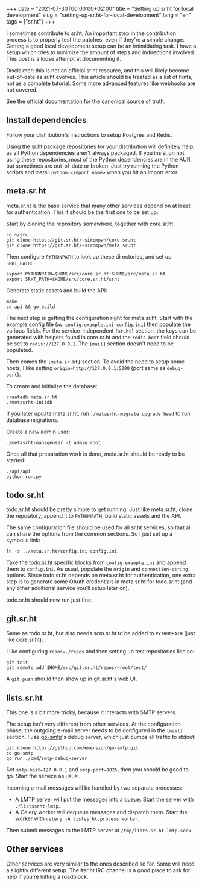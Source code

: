 +++
date = "2021-07-30T00:00:00+02:00"
title = "Setting up sr.ht for local development"
slug = "setting-up-sr.ht-for-local-development"
lang = "en"
tags = ["sr.ht"]
+++

I sometimes contribute to sr.ht. An important step in the contribution process
is to properly test the patches, even if they're a simple change. Getting a
good local development setup can be an intimidating task. I have a setup
which tries to minimize the amount of steps and indirections involved. This
post is a loose attempt at documenting it.

Disclaimer: this is not an official sr.ht resource, and this will likely become
out-of-date as sr.ht evolves. This article should be treated as a list of
hints, not as a complete tutorial. Some more advanced features like webhooks
are not covered.

See the [official documentation] for the canonical source of truth.

## Install dependencies

Follow your distribution's instructions to setup Postgres and Redis.

Using the [sr.ht package repositories] for your distribution will definitely
help, as all Python dependencies aren't always packaged. If you insist on not
using these repositories, most of the Python dependencies are in the AUR, but
sometimes are out-of-date or broken. Just try running the Python scripts and
install `python-<import name>` when you hit an import error.

## meta.sr.ht

meta.sr.ht is the base service that many other services depend on at least for
authentication. This it should be the first one to be set up.

Start by cloning the repository somewhere, together with core.sr.ht:

    cd ~/src
    git clone https://git.sr.ht/~sircmpwn/core.sr.ht
    git clone https://git.sr.ht/~sircmpwn/meta.sr.ht

Then configure `PYTHONPATH` to look up these directories, and set up
`SRHT_PATH`:

    export PYTHONPATH=$HOME/src/core.sr.ht:$HOME/src/meta.sr.ht
    export SRHT_PATH=$HOME/src/core.sr.ht/srht

Generate static assets and build the API:

    make
    cd api && go build

The next step is getting the configuration right for meta.sr.ht. Start with the
example config file (`mv config.example.ini config.ini`) then populate the
various fields. For the service-independent `[sr.ht]` section, the keys can be
generated with helpers found in core.sr.ht and the `redis-host` field should be
set to `redis://127.0.0.1`. The `[mail]` section doesn't need to be populated.

Then comes the `[meta.sr.ht]` section. To avoid the need to setup some hosts, I
like setting `origin=http://127.0.0.1:5000` (port same as `debug-port`).

To create and initialize the database:

    createdb meta.sr.ht
    ./metasrht-initdb

If you later update meta.sr.ht, run `./metasrht-migrate upgrade head` to run
database migrations.

Create a new admin user:

    ./metasrht-manageuser -t admin root

Once all that preparation work is done, meta.sr.ht should be ready to be
started:

    ./api/api
    python run.py

## todo.sr.ht

todo.sr.ht should be pretty simple to get running. Just like meta.sr.ht, clone
the repository, append it to `PYTHONPATH`, build static assets and the API.

The same configuration file should be used for all sr.ht services, so that all
can share the options from the common sections. So I just set up a symbolic
link:

    ln -s ../meta.sr.ht/config.ini config.ini

Take the todo.sr.ht specific blocks from `config.example.ini` and append them
to `config.ini`. As usual, populate the `origin` and `connection-string`
options. Since todo.sr.ht depends on meta.sr.ht for authentication, one extra
step is to generate some OAuth credentials in meta.sr.ht for todo.sr.ht (and
any other additional service you'll setup later on).

todo.sr.ht should now run just fine.

## git.sr.ht

Same as todo.sr.ht, but also needs scm.sr.ht to be added to `PYTHONPATH` (just
like core.sr.ht).

I like configuring `repos=./repos` and then setting up test repositories like
so:

    git init
    git remote add $HOME/src/git.sr.ht/repos/~root/test/

A `git push` should then show up in git.sr.ht's web UI.

## lists.sr.ht

This one is a bit more tricky, because it interacts with SMTP servers.

The setup isn't very different from other services. At the configuration phase,
the outgoing e-mail server needs to be configured in the `[mail]` section. I
use [go-smtp]'s debug server, which just dumps all traffic to stdout:

    git clone https://github.com/emersion/go-smtp.git
    cd go-smtp
    go run ./cmd/smtp-debug-server

Set `smtp-host=127.0.0.1` and `smtp-port=1025`, then you should be good to go.
Start the service as usual.

Incoming e-mail messages will be handled by two separate processes:

- A LMTP server will put the messages into a queue. Start the server with
  `./listssrht-lmtp`.
- A Celery worker will dequeue messages and dispatch them. Start the worker
  with `celery -A listssrht.process worker`.

Then submit messages to the LMTP server at `/tmp/lists.sr.ht-lmtp.sock`.

## Other services

Other services are very similar to the ones described so far. Some will need a
slightly different setup. The #sr.ht IRC channel is a good place to ask for
help if you're hitting a roadblock.

[official documentation]: https://man.sr.ht/installation.md
[sr.ht package repositories]: https://man.sr.ht/packages.md
[go-smtp]: https://github.com/emersion/go-smtp
